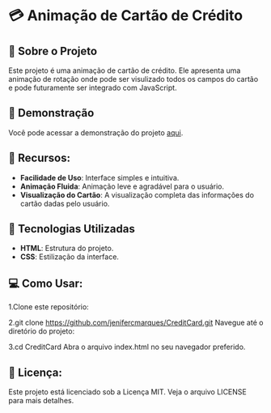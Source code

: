 # 💳 Animação de Cartão de Crédito

## 🌠 Sobre o Projeto
Este projeto é uma animação de cartão de crédito. Ele apresenta uma animação de rotação onde pode ser visulizado todos os campos do cartão e pode futuramente ser integrado com JavaScript.

## 🎥 Demonstração
Você pode acessar a demonstração do projeto [aqui](https://jenifercmarques.github.io/CreditCard/).

## 🎨 Recursos:
- **Facilidade de Uso**: Interface simples e intuitiva.
- **Animação Fluida**: Animação leve e agradável para o usuário.
- **Visualização do Cartão**: A visualização completa das informações do cartão dadas pelo usuário.

## 🚀 Tecnologias Utilizadas
- **HTML**: Estrutura do projeto.
- **CSS**: Estilização da interface.

## 💻 Como Usar: 
1.Clone este repositório:

2.git clone https://github.com/jenifercmarques/CreditCard.git
Navegue até o diretório do projeto:

3.cd CreditCard
Abra o arquivo index.html no seu navegador preferido.


## 📝 Licença:
Este projeto está licenciado sob a Licença MIT. Veja o arquivo LICENSE para mais detalhes.
